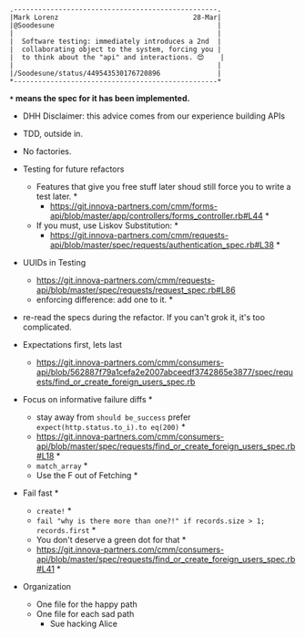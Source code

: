 ```
.--------------------------------------------------.
|Mark Lorenz                                 28-Mar|
|@Soodesune                                        |
|                                                  |
|  Software testing: immediately introduces a 2nd  |
|  collaborating object to the system, forcing you |
|  to think about the "api" and interactions. 😍    |
|                                                  |
|/Soodesune/status/449543530176720896              |
*--------------------------------------------------*
```

**`*` means the spec for it has been implemented.**

- DHH Disclaimer:  this advice comes from our experience building APIs
- TDD, outside in.
- No factories.

- Testing for future refactors
  - Features that give you free stuff later shoud still force you to write a test later. *
    - https://git.innova-partners.com/cmm/forms-api/blob/master/app/controllers/forms_controller.rb#L44 *
  - If you must, use Liskov Substitution: *
    - https://git.innova-partners.com/cmm/requests-api/blob/master/spec/requests/authentication_spec.rb#L38 *

- UUIDs in Testing
  - https://git.innova-partners.com/cmm/requests-api/blob/master/spec/requests/request_spec.rb#L86
  - enforcing difference: add one to it. *

- re-read the specs during the refactor.  If you can't grok it, it's too complicated.
- Expectations first, lets last
  - https://git.innova-partners.com/cmm/consumers-api/blob/562887f79a1cefa2e2007abceedf3742865e3877/spec/requests/find_or_create_foreign_users_spec.rb

- Focus on informative failure diffs *
  - stay away from `should be_success` prefer `expect(http.status.to_i).to eq(200)` *
  - https://git.innova-partners.com/cmm/consumers-api/blob/master/spec/requests/find_or_create_foreign_users_spec.rb#L18 *
  - `match_array` *
  - Use the F out of Fetching *

- Fail fast *
  - `create!` *
  - `fail "why is there more than one?!" if records.size > 1; records.first` *
  - You don't deserve a green dot for that *
  - https://git.innova-partners.com/cmm/consumers-api/blob/master/spec/requests/find_or_create_foreign_users_spec.rb#L41 *

- Organization
  - One file for the happy path
  - One file for each sad path
    - Sue hacking Alice
